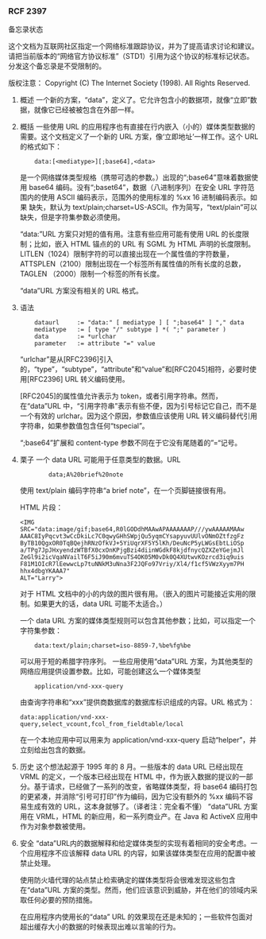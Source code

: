 ### RCF 2397

备忘录状态

这个文档为互联网社区指定一个网络标准跟踪协议，并为了提高请求讨论和建议。请把当前版本的“网络官方协议标准”（STD1）引用为这个协议的标准标记状态。分发这个备忘录是不受限制的。

版权注意：
   Copyright (C) The Internet Society (1998).  All Rights Reserved.

1. 概述
    一个新的方案，“data”，定义了。它允许包含小的数据项，就像“立即”数据，就像它已经被被包含在外部一样。

2. 概括
    一些使用 URL 的应用程序也有直接在行内嵌入（小的）媒体类型数据的需要。这个文档定义了一个新的 URL 方案，像‘立即地址’一样工作。这个 URL 的格式如下：
    ```
        data:[<mediatype>][;base64],<data>
    ```
    <mediatype> 是一个网络媒体类型规格（携带可选的参数。）出现的“;base64”意味着数据使用 base64 编码。没有“;baset64”，数据（八进制序列）在安全 URL 字符范围内的使用 ASCII 编码表示，范围外的使用标准的 %xx 16 进制编码表示。如果 <mediatype> 缺失，默认为 text/plain;charset=US-ASCII。作为简写，“text/plain”可以缺失，但是字符集参数必须使用。

    “data:”URL 方案只对短的值有用。注意有些应用可能有使用 URL 的长度限制；比如，嵌入 HTML <A> 锚点的的 URL 有 SGML 为 HTML 声明的长度限制。LITLEN（1024）限制字符的可以直接出现在一个属性值的字符数量，ATTSPLEN（2100）限制出现在一个标签所有属性值的所有长度的总数，TAGLEN （2000）限制一个标签的所有长度。

    “data”URL 方案没有相关的 URL 格式。

3. 语法
    ```
        dataurl     := "data:" [ mediatype ] [ ";base64" ] "," data
        mediatype   := [ type "/" subtype ] *( ";" parameter )
        data        := *urlchar
        parameter   := attribute "=" value
    ```
    “urlchar”是从[RFC2396]引入的，“type”，“subtype”，“attribute”和“value”和[RFC2045]相符，必要时使用[RFC2396] URL 转义编码使用。

    [RFC2045]的属性值允许表示为 token，或者引用字符串。然而，在“data”URL 中，“引用字符串”表示有些不便，因为引号标记它自己，而不是一个有效的 urlchar。因为这个原因，参数值应该使用 URL 转义编码替代引用字符串，如果参数值包含任何“tspecial”。

    “;base64”扩展和 content-type 参数不同在于它没有尾随着的”=“记号。

4. 栗子
    一个 data URL 可能用于任意类型的数据。URL
    ```
            data;A%20brief%20note
    ```
    使用 text/plain 编码字符串“a brief note”，在一个页脚链接很有用。

    HTML 片段：
    ```
    <IMG
   SRC="data:image/gif;base64,R0lGODdhMAAwAPAAAAAAAP///ywAAAAAMAAw
   AAAC8IyPqcvt3wCcDkiLc7C0qwyGHhSWpjQu5yqmCYsapyuvUUlvONmOZtfzgFz
   ByTB10QgxOR0TqBQejhRNzOfkVJ+5YiUqrXF5Y5lKh/DeuNcP5yLWGsEbtLiOSp
   a/TPg7JpJHxyendzWTBfX0cxOnKPjgBzi4diinWGdkF8kjdfnycQZXZeYGejmJl
   ZeGl9i2icVqaNVailT6F5iJ90m6mvuTS4OK05M0vDk0Q4XUtwvKOzrcd3iq9uis
   F81M1OIcR7lEewwcLp7tuNNkM3uNna3F2JQFo97Vriy/Xl4/f1cf5VWzXyym7PH
   hhx4dbgYKAAA7"
   ALT="Larry">

    ```
    对于 HTML 文档中的小的内敛的图片很有用。（嵌入的图片可能接近实用的限制。如果更大的话，data URL 可能不太适合。）

    一个 data URL 方案的媒体类型规则可以包含其他参数；比如，可以指定一个字符集参数：
    ```
        data:text/plain;charset=iso-8859-7,%be%fg%be
    ```
    可以用于短的希腊字符序列。
    一些应用使用“data”URL 方案，为其他类型的网络应用提供设置参数。比如，可能创建这么一个媒体类型
    ```
        application/vnd-xxx-query
    ```
    由查询字符串和“xxx”提供商数据库的数据库标识组成的内容。URL 格式为：
    ```
    data:application/vnd-xxx-
   query,select_vcount,fcol_from_fieldtable/local
    ```
    在一个本地应用中可以用来为 application/vnd-xxx-query 启动“helper”，并立刻给出包含的数据。

5. 历史
    这个想法起源于 1995 年的 8 月。一些版本的 data URL 已经出现在 VRML 的定义，一个版本已经出现在 HTML 中，作为嵌入数据的提议的一部分。基于请求，已经做了一系列的改变，省略媒体类型，将 base64 编码打包的更紧凑，并消除“引号可打印”作为编码，因为它没有额外的 %xx 编码不容易生成有效的 URL，这本身就够了。（译者注：完全看不懂）
    “data”URL 方案用在 VRML，HTML 的新应用，和一系列商业产。在 Java 和 ActiveX 应用中作为对象参数被使用。

6. 安全
    “data”URL内的数据解释和给定媒体类型的实现有着相同的安全考虑。一个应用程序不应该解释 data URL 的内容，如果该媒体类型在应用的配置中被禁止处理。

    使用防火墙代理的站点禁止检索确定的媒体类型将会很难发现这些包含在“data”URL 方案的类型。然而，他们应该意识到威胁，并在他们的领域内采取任何必要的预防措施。

    在应用程序内使用长的“data” URL 的效果现在还是未知的；一些软件包面对超出缓存大小的数据的时候表现出难以言喻的行为。
    